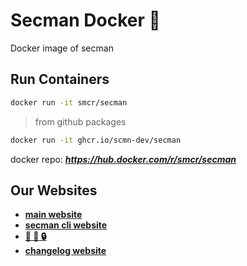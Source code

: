 # Secman Docker 🐳

Docker image of secman

## Run Containers

```bash
docker run -it smcr/secman
```

> from github packages

```bash
docker run -it ghcr.io/scmn-dev/secman
```

docker repo: _**https://hub.docker.com/r/smcr/secman**_

## Our Websites

- [**main website**](https://secman.dev)
- [**secman cli website**](https://cli.secman.dev)
- [**🐳 🤝 🔒**](https://docker.secman.dev)
- [**changelog website**](https://changelog.secman.dev)
